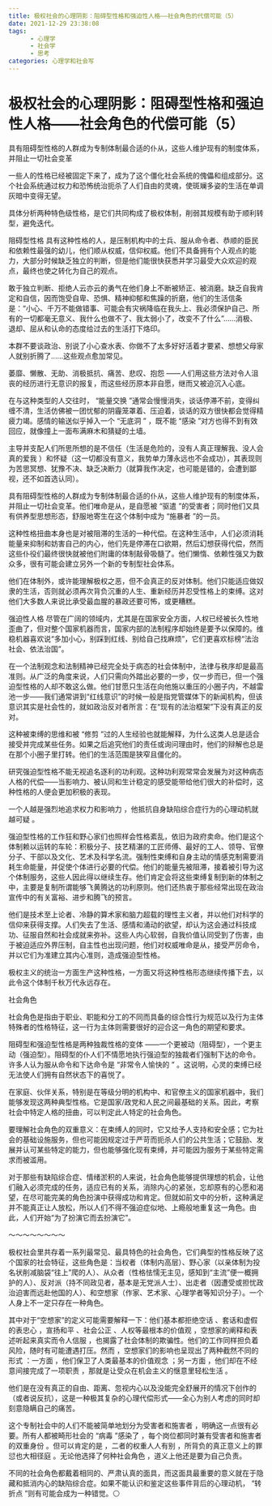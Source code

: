 ```yaml
---
title: 极权社会的心理阴影：阻碍型性格和强迫性人格——社会角色的代偿可能（5）
date: 2021-12-29 23:38:08
tags:
      - 心理学
      - 社会学
      - 思考
categories: 心理学和社会写
---
```

#     极权社会的心理阴影：阻碍型性格和强迫性人格——社会角色的代偿可能（5） #

具有阻碍型性格的人群成为专制体制最合适的仆从，这些人维护现有的制度体系，并阻止一切社会变革

一些人的性格已经被固定下来了，成为了这个僵化社会系统的傀儡和组成部分。这个社会系统通过权力和恐怖统治扼杀了人们自由的灵魂，使斑斓多姿的生活在单调灰暗中变得无望。

具体分析两种特色级性格，是它们共同构成了极权体制，削弱其规模有助于顺利转型，避免迭代。

阻碍型性格
具有这种性格的人，是压制机构中的士兵、服从命令者、恭顺的臣民和依赖性最强的幼儿，他们顺从权威，信仰权威。他们不具备拥有个人观点的能力，大部分时候缺乏独立的判断，但是他们能很快获悉并学习最受大众欢迎的观点，最终也使之转化为自己的观点。

敢于独立判断、拒绝人云亦云的勇气在他们身上不断被矫正、被消磨。缺乏自我肯定和自信，因而饱受自卑、恐惧、精神抑郁和焦躁的折磨，他们的生活信条是：“小心、千万不能做错事、可能会有灾祸降临在我头上、我必须保护自己、所有的一切都毫无意义、我什么也做不了、我太弱小了，改变不了什么”……消极、退却、屈从和认命的态度给过去的生活打下烙印。

本群不要谈政治、别说了小心查水表、你做不了太多好好活着才要紧、想想父母家人就别折腾了……这些观点愈加常见。

萎靡、懒散、无助、消极抵抗、痛苦、悲叹、抱怨 ——人们用这些方法对令人沮丧的经历进行无意识的报复，而这些经历原本非自愿，继而又被迫沉入心底。

在与这种类型的人交往时， “能量交换 ”通常会慢慢消失，谈话停滞不前，变得纠缠不清，生活仿佛被一团忧郁的阴霾笼罩着、压迫着，谈话的双方很快都会觉得精疲力竭。感情的输送似乎掉入一个 “无底洞 ” ，既不能 “感染 ”对方也得不到有效回应，就像撞上一面布满麻木和猜疑的土墙。

主导并支配人们所思所想的是不信任（生活是危险的，没有人真正理解我、没人会真的爱我  ）和怀疑（这一切都没有意义，我势单力薄永远也不会成功），其表现则为苦思冥想、犹豫不决、缺乏决断力（就算我作决定，也可能是错的，会遭到鄙视，还不如首选认同）。

具有阻碍型性格的人群成为专制体制最合适的仆从，这些人维护现有的制度体系，并阻止一切社会变革。他们唯命是从，是自愿被 “驱遣 ”的受害者；同时他们又具有供养型思想形态，舒服地寄生在这个体制中成为 “施暴者 ”的一员。

这种性格扭曲本身也是对被阻滞的生活的一种代偿。在这种生活中，人们必须消耗能量来抑制和妨害自己的内心，他们先是停滞在口欲期，然后幻想获得代偿，然而这些仆役们最终很快就被他们附庸的体制敲骨吸髓了。他们懒惰、依赖性强又为数众多，很有可能会建立另外一个新的专制型社会体系。

他们在体制外，或许能理解极权之恶，但不会真正的反对体制。他们只能适应做奴隶的生活，否则就必须再次背负沉重的人生、重新经历并忍受性格上的束缚。这对他们大多数人来说比承受最血腥的暴政还要可怖，或更糟糕。


强迫性人格
尽管在广阔的领域内，尤其是在国家安全方面，人权已经被长久性地歪曲了，但对整个国家机器而言，国家内部的法制程序却始终是要予以保障的。维稳机器喜欢说“多加小心，别踩到红线、别给自己找麻烦”，它们更喜欢标榜“法治社会、依法治国”。

在一个法制观念和法制精神已经完全处于病态的社会体制中，法律与秩序却是最高准则。从广泛的角度来说，人们只需向外踏出必要的一步，仅一步而已，但一个强迫型性格的人却不敢这么做。他们甘愿只生活在向他施以重压的小圈子内，不越雷池一步——我们通常讲到“红线意识”的时候一般是指党管媒体下的新闻机构，但该意识其实是社会性的，就如政治反对者所言：在“现有的法治框架”下没有真正的反对。

这种被束缚的思维和被 “修剪 ”过的人生经验也就能解释，为什么这类人总是适合接受并完成某些任务。如果之后追究他们的责任或询问理由时，他们的辩解也总是在那个小圈子里打转。他们的生活范围是狭窄且僵化的。

研究强迫型性格不能无视追名逐利的功利观。这种功利观常常会发展为对这种病态人格的代偿——当影响力、被认同和生计稳定的感受能带给他们很大的补偿时，这种性格的人便会更加积极的表现。

一个人越是强烈地追求权力和影响力 ，他抵抗自身缺陷综合症行为的心理动机就越可疑 。

强迫型性格的工作狂和野心家们也照样会性格紊乱，依旧为政府卖命。他们是这个体制赖以运转的车轮：积极分子、技艺精湛的工匠师傅、最好的工人、领导、官僚分子、干部以及文化、艺术及科学名流。强制性束缚和自身主动的情感克制需要消耗生命能量，并促使个体进行必要的代偿。他们的能量先被阻滞，接着被引导为这个体制服务，这些人因此得以继续生存。他们肯定会将这些束缚复制到新的体制之中，主要是复制所谓能够飞黄腾达的功利原则。他们还热衷于那些经常出现在政治宣传中的有关富裕、进步和腾飞的预言。

他们是技术至上论者、冷静的算术家和脑力超载的理性主义者，并以他们对科学的信仰来获得支撑。人们失去了生活、感情和涌动的欲望，却认为这会通过科技成功、征服自然和社会成就来弥补。这些人内心软弱，自我价值认同受到了伤害，由于被迫适应外界压制，自主性也出现问题，他们对权威唯命是从，接受严厉命令，并以它们为准建立其内心准则，造成强迫型性格。

极权主义的统治一方面生产这种性格，一方面又将这种性格形态继续传播下去，以此令这个体制千秋万代永远存在。

社会角色

社会角色是指由于职业、职能和分工的不同而具备的综合性行为规范以及行为主体特殊者的性格特征，这一行为主体则需要很好的迎合这一角色的期望和要求。

阻碍型和强迫型性格是两种独裁性格的变体 ——一个更被动（阻碍型），一个更主动（强迫型）。阻碍型的仆人们不情愿地执行强迫型的独裁者们强制下达的命令。许多人认为服从命令和下达命令是 “非常令人愉快的 ” 。这说明，心灵的束缚已经无法使人们拥有自然状态下的喜悦了。

在家庭、伙伴关系，特别是在等级分明的机构中、和官僚主义的国家机器中，我们能够发现这两种典型性格。它是国家/政党和人民之间最基础的关系。因此，考察社会中特定人格的扭曲，可以判定此人特定的社会角色。

要理解社会角色的双重意义：在束缚人的同时，它又给予人支持和安全感；它为社会的基础设施服务，但也可能因规定过于严苛而扼杀人们的公共生活；它鼓励、发展并认可某些特定的能力，但也能够强化现有束缚，并可能因为服务于某些特定需求而被滥用。

对于那些有缺陷综合症、情绪淤积的人来说，社会角色能够提供理想的机会，让他们融入必须完成的任务，适应已有的关系，消除内心的紧张，忘却原有的心愿和渴望，在尽可能完美的角色扮演中获得成功和肯定。但就如前文中的分析，这种满足并不能真正让人放松，所以人们不得不强迫症似地、上瘾般地重复这一角色。由此，人们开始“为了扮演它而去扮演它”。

～～～～～～～～

极权社会里共存着一系列最常见、最具特色的社会角色，它们典型的性格反映了这个国家的社会特征，这些角色是：当权者（体制内高层）、野心家（以亲体制为投名状削减脑袋“往上”爬的人）、从众者（性格怯懦无主见，感知到“主流”便一概拥护的人）、反对派（持不同政见者，基本是无党派人士）、出走者（因遭受或担忧政治迫害而远赴他国的人）、和空想家（作家、艺术家、心理学者等知识分子）。一个人身上不一定只存在一种角色。

其中对于“空想家”的定义可能需要解释一下：他们基本都拒绝空话 、套话和虚假的表忠心 ，宣扬和平 、社会公正 、人权等最根本的价值观 ，空想家的阐释和表述听起来真实而令人信服 ，也揭露了社会体制的欺骗性。他们的工作同样担负着风险，随时有可能遭遇打压。然而 ，空想家们的影响也呈现出了两种截然不同的形式 ：一方面 ，他们保卫了人类最基本的价值观念 ；另一方面 ，他们却在不经意间接完成了一项职责 ，那就是让受众在机会主义的惬意里轻松生活 。

他们是在没有真正的自由、距离、忽视内心以及没能完全舒展开的情况下创作的（或者说反抗），这是一种极其复杂的心理代偿形式——全心为别人考虑的同时却刻意隐瞒自己的痛苦。

这个专制社会中的人们不能被简单地划分为受害者和施害者 ，明确这一点很有必要。所有人都被畸形社会的 “病毒 ”感染了 ，每个岗位都同时兼有受害者和施害者的双重身份 。但可以肯定的是 ，二者的权重人人有别 ，所背负的真正意义上的罪愆也大相径庭 。无论他选择了何种社会角色 ，道义上他还是要为自己负责。

不同的社会角色都戴着相同的、严肃认真的面具，而这面具最重要的意义就在于隐藏和抵消内心的缺陷综合症。如果不能认识和鉴定这些事件背后的心理动机， “转折点 ”则有可能会成为一种错觉。⚪️